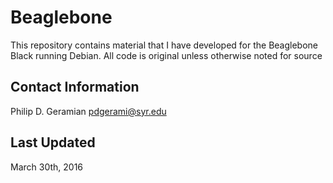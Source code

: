 Beaglebone
==========
This repository contains material that I have 
developed for the Beaglebone Black running 
Debian. All code is original unless otherwise 
noted for source

Contact Information
--------------------
Philip D. Geramian 
pdgerami@syr.edu

Last Updated
-------------
March 30th, 2016
